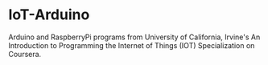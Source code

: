 # IoT-Arduino
Arduino and RaspberryPi programs from University of California, Irvine's An Introduction to Programming the Internet of Things (IOT) Specialization
on Coursera.
